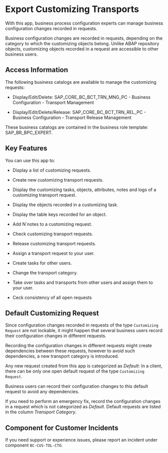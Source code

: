 <!-- loioa772a0f9fba3427aa0a2036bc07c24ec -->

# Export Customizing Transports

With this app, business process configuration experts can manage business configuration changes recorded in requests.



Business configuration changes are recorded in requests, depending on the category to which the customizing objects belong. Unlike ABAP repository objects, customizing objects recorded in a request are accessible to other business users.



<a name="loioa772a0f9fba3427aa0a2036bc07c24ec__section_psh_rz1_wtb"/>

## Access Information

The following business catalogs are available to manage the customizing requests:

-   Display/Edit/Delete: SAP\_CORE\_BC\_BCT\_TRN\_MNG\_PC - Business Configuration - Transport Management

-   Display/Edit/Delete/Release: SAP\_CORE\_BC\_BCT\_TRN\_REL\_PC - Business Configuration - Transport Release Management


These business catalogs are contained in the business role template: SAP\_BR\_BPC\_EXPERT.



## Key Features

You can use this app to:



-   Display a list of customizing requests.

-   Create new customizing transport requests.

-   Display the customizing tasks, objects, attributes, notes and logs of a customizing transport request.

-   Display the objects recorded in a customizing task.

-   Display the table keys recorded for an object.

-   Add N´notes to a customizing request.

-   Check customizing transport requests.

-   Release customizing transport requests.

-   Assign a transport request to your user.

-   Create tasks for other users.

-   Change the transport category.

-   Take over tasks and transports from other users and assign them to your user.

-   Ceck consistency of all open requests




<a name="loioa772a0f9fba3427aa0a2036bc07c24ec__section_dxk_21b_wtb"/>

## Default Customizing Request

Since configuration changes recorded in requests of the type `Customizing Request` are not lockable, it might happen that several business users record their configuration changes in different requests.

Recording the configuration changes in different requests might create dependencies between these requests, however to avoid such dependencies, a new transport category is introduced.

Any new request created from this app is categorized as *Default*: In a client, there can be only one open default request of the type `Customizing Request`.

Business users can record their configuration changes to this default request to avoid any dependencies.

If you need to perform an emergency fix, record the configuration changes in a request which is not categorized as *Default*. Default requests are listed in the column *Transport Category*.



<a name="loioa772a0f9fba3427aa0a2036bc07c24ec__customer_component"/>

## Component for Customer Incidents

If you need support or experience issues, please report an incident under component `BC-CUS-TOL-CTO`.

